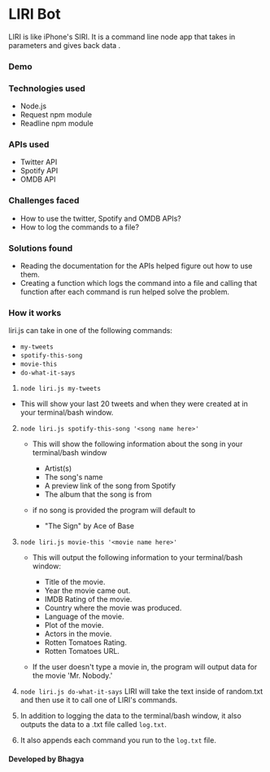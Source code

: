 # LIRI Bot
LIRI is like iPhone's SIRI. It is a command line node app that takes in parameters and gives back data .

### Demo

### Technologies used
* Node.js
* Request npm module
* Readline npm module

### APIs used
* Twitter API
* Spotify API
* OMDB API

### Challenges faced
* How to use the twitter, Spotify and OMDB APIs?
* How to log the commands to a file?

### Solutions found
* Reading the documentation for the APIs helped figure out how to use them.
* Creating a function which logs the command into a file and calling that function after each command is run helped solve the problem.

### How it works

liri.js can take in one of the following commands:
* `my-tweets`
* `spotify-this-song`
* `movie-this`
* `do-what-it-says`

1. `node liri.js my-tweets`	

* This will show your last 20 tweets and when they were created at in your terminal/bash window.


2. `node liri.js spotify-this-song '<song name here>'`

	* This will show the following information about the song in your terminal/bash window
		* Artist(s)
		* The song's name
		* A preview link of the song from Spotify
		* The album that the song is from

	* if no song is provided the program will default to
		* "The Sign" by Ace of Base

3. `node liri.js movie-this '<movie name here>'`

	* This will output the following information to your terminal/bash window:

		* Title of the movie.
		* Year the movie came out.
		* IMDB Rating of the movie.
		* Country where the movie was produced.
		* Language of the movie.
		* Plot of the movie.
		* Actors in the movie.
		* Rotten Tomatoes Rating.
		* Rotten Tomatoes URL.

	* If the user doesn't type a movie in, the program will output data for the movie 'Mr. Nobody.'
		

4. `node liri.js do-what-it-says`
LIRI will take the text inside of random.txt and then use it to call one of LIRI's commands.

5. In addition to logging the data to the terminal/bash window, it also outputs the data to a .txt file called `log.txt`.

6. It also appends each command you run to the `log.txt` file. 

#### Developed by Bhagya 